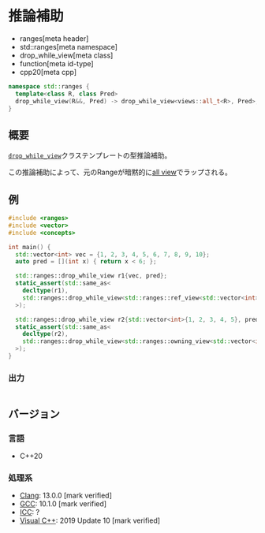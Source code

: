 # 推論補助
* ranges[meta header]
* std::ranges[meta namespace]
* drop_while_view[meta class]
* function[meta id-type]
* cpp20[meta cpp]

```cpp
namespace std::ranges {
  template<class R, class Pred>
  drop_while_view(R&&, Pred) -> drop_while_view<views::all_t<R>, Pred>;
}
```

## 概要

[`drop_while_view`](../drop_while_view.md)クラステンプレートの型推論補助。

この推論補助によって、元のRangeが暗黙的に[all view](../all.md)でラップされる。

## 例
```cpp example
#include <ranges>
#include <vector>
#include <concepts>

int main() {
  std::vector<int> vec = {1, 2, 3, 4, 5, 6, 7, 8, 9, 10};
  auto pred = [](int x) { return x < 6; };

  std::ranges::drop_while_view r1{vec, pred};
  static_assert(std::same_as<
    decltype(r1),
    std::ranges::drop_while_view<std::ranges::ref_view<std::vector<int>>, decltype(pred)>
  >);

  std::ranges::drop_while_view r2{std::vector<int>{1, 2, 3, 4, 5}, pred};
  static_assert(std::same_as<
    decltype(r2),
    std::ranges::drop_while_view<std::ranges::owning_view<std::vector<int>>, decltype(pred)>
  >);
}
```

### 出力
```
```

## バージョン
### 言語
- C++20

### 処理系
- [Clang](/implementation.md#clang): 13.0.0 [mark verified]
- [GCC](/implementation.md#gcc): 10.1.0 [mark verified]
- [ICC](/implementation.md#icc): ?
- [Visual C++](/implementation.md#visual_cpp): 2019 Update 10 [mark verified]
